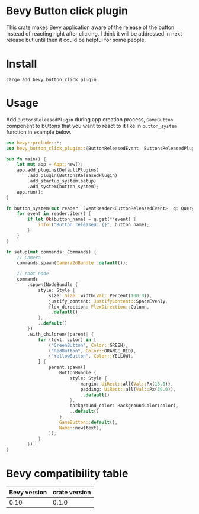 # Bevy Button click plugin

This crate makes [Bevy](https://github.com/bevyengine/bevy) application aware of the release of the button instead of reacting right after clicking. I think it will be addressed in next release but until then it could be helpful for some people.

# Install

```
cargo add bevy_button_click_plugin

```

# Usage

Add `ButtonsReleasedPlugin` during app creation process, `GameButton` component to buttons that you want to react to it like in `button_system` function in example below.

```rust
use bevy::prelude::*;
use bevy_button_click_plugin::{ButtonReleasedEvent, ButtonsReleasedPlugin, GameButton};

pub fn main() {
    let mut app = App::new();
    app.add_plugins(DefaultPlugins)
        .add_plugin(ButtonsReleasedPlugin)
        .add_startup_system(setup)
        .add_system(button_system);
    app.run();
}

fn button_system(mut reader: EventReader<ButtonReleasedEvent>, q: Query<&Name>) {
    for event in reader.iter() {
        if let Ok(button_name) = q.get(**event) {
            info!("Button released: {}", button_name);
        }
    }
}

fn setup(mut commands: Commands) {
    // Camera
    commands.spawn(Camera2dBundle::default());

    // root node
    commands
        .spawn(NodeBundle {
            style: Style {
                size: Size::width(Val::Percent(100.0)),
                justify_content: JustifyContent::SpaceEvenly,
                flex_direction: FlexDirection::Column,
                ..default()
            },
            ..default()
        })
        .with_children(|parent| {
            for (text, color) in [
                ("GreenButton", Color::GREEN),
                ("RedButton", Color::ORANGE_RED),
                ("YellowButton", Color::YELLOW),
            ] {
                parent.spawn((
                    ButtonBundle {
                        style: Style {
                            margin: UiRect::all(Val::Px(18.0)),
                            padding: UiRect::all(Val::Px(30.0)),
                            ..default()
                        },
                        background_color: BackgroundColor(color),
                        ..default()
                    },
                    GameButton::default(),
                    Name::new(text),
                ));
            }
        });
}
```

# Bevy compatibility table
Bevy version | crate version
--- | ---
0.10 | 0.1.0